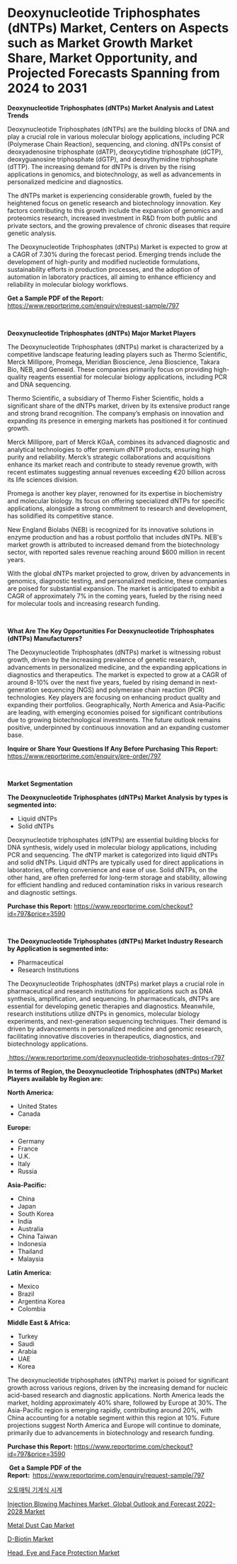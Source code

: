 <p><h1>Deoxynucleotide Triphosphates (dNTPs) Market, Centers on Aspects such as Market Growth Market Share, Market Opportunity, and Projected Forecasts Spanning from 2024 to 2031</h1></p><p><strong>Deoxynucleotide Triphosphates (dNTPs) Market Analysis and Latest Trends</strong></p>
<p><p>Deoxynucleotide Triphosphates (dNTPs) are the building blocks of DNA and play a crucial role in various molecular biology applications, including PCR (Polymerase Chain Reaction), sequencing, and cloning. dNTPs consist of deoxyadenosine triphosphate (dATP), deoxycytidine triphosphate (dCTP), deoxyguanosine triphosphate (dGTP), and deoxythymidine triphosphate (dTTP). The increasing demand for dNTPs is driven by the rising applications in genomics, and biotechnology, as well as advancements in personalized medicine and diagnostics.</p><p>The dNTPs market is experiencing considerable growth, fueled by the heightened focus on genetic research and biotechnology innovation. Key factors contributing to this growth include the expansion of genomics and proteomics research, increased investment in R&D from both public and private sectors, and the growing prevalence of chronic diseases that require genetic analysis.</p><p>The Deoxynucleotide Triphosphates (dNTPs) Market is expected to grow at a CAGR of 7.30% during the forecast period. Emerging trends include the development of high-purity and modified nucleotide formulations, sustainability efforts in production processes, and the adoption of automation in laboratory practices, all aiming to enhance efficiency and reliability in molecular biology workflows.</p></p>
<p><strong>Get a Sample PDF of the Report:&nbsp;</strong> <a href="https://www.reportprime.com/enquiry/request-sample/797">https://www.reportprime.com/enquiry/request-sample/797</a></p>
<p>&nbsp;</p>
<p><strong>Deoxynucleotide Triphosphates (dNTPs) Major Market Players</strong></p>
<p><p>The Deoxynucleotide Triphosphates (dNTPs) market is characterized by a competitive landscape featuring leading players such as Thermo Scientific, Merck Millipore, Promega, Meridian Bioscience, Jena Bioscience, Takara Bio, NEB, and Geneaid. These companies primarily focus on providing high-quality reagents essential for molecular biology applications, including PCR and DNA sequencing.</p><p>Thermo Scientific, a subsidiary of Thermo Fisher Scientific, holds a significant share of the dNTPs market, driven by its extensive product range and strong brand recognition. The company’s emphasis on innovation and expanding its presence in emerging markets has positioned it for continued growth. </p><p>Merck Millipore, part of Merck KGaA, combines its advanced diagnostic and analytical technologies to offer premium dNTP products, ensuring high purity and reliability. Merck’s strategic collaborations and acquisitions enhance its market reach and contribute to steady revenue growth, with recent estimates suggesting annual revenues exceeding €20 billion across its life sciences division.</p><p>Promega is another key player, renowned for its expertise in biochemistry and molecular biology. Its focus on offering specialized dNTPs for specific applications, alongside a strong commitment to research and development, has solidified its competitive stance. </p><p>New England Biolabs (NEB) is recognized for its innovative solutions in enzyme production and has a robust portfolio that includes dNTPs. NEB's market growth is attributed to increased demand from the biotechnology sector, with reported sales revenue reaching around $600 million in recent years.</p><p>With the global dNTPs market projected to grow, driven by advancements in genomics, diagnostic testing, and personalized medicine, these companies are poised for substantial expansion. The market is anticipated to exhibit a CAGR of approximately 7% in the coming years, fueled by the rising need for molecular tools and increasing research funding.</p></p>
<p>&nbsp;</p>
<p><strong>What Are The Key Opportunities For Deoxynucleotide Triphosphates (dNTPs) Manufacturers?</strong></p>
<p><p>The Deoxynucleotide Triphosphates (dNTPs) market is witnessing robust growth, driven by the increasing prevalence of genetic research, advancements in personalized medicine, and the expanding applications in diagnostics and therapeutics. The market is expected to grow at a CAGR of around 8-10% over the next five years, fueled by rising demand in next-generation sequencing (NGS) and polymerase chain reaction (PCR) technologies. Key players are focusing on enhancing product quality and expanding their portfolios. Geographically, North America and Asia-Pacific are leading, with emerging economies poised for significant contributions due to growing biotechnological investments. The future outlook remains positive, underpinned by continuous innovation and an expanding customer base.</p></p>
<p><strong>Inquire or Share Your Questions If Any Before Purchasing This Report:</strong> <a href="https://www.reportprime.com/enquiry/pre-order/797">https://www.reportprime.com/enquiry/pre-order/797</a></p>
<p>&nbsp;</p>
<p><strong>Market Segmentation</strong></p>
<p><strong>The Deoxynucleotide Triphosphates (dNTPs) Market Analysis by types is segmented into:</strong></p>
<p><ul><li>Liquid dNTPs</li><li>Solid dNTPs</li></ul></p>
<p><p>Deoxynucleotide triphosphates (dNTPs) are essential building blocks for DNA synthesis, widely used in molecular biology applications, including PCR and sequencing. The dNTP market is categorized into liquid dNTPs and solid dNTPs. Liquid dNTPs are typically used for direct applications in laboratories, offering convenience and ease of use. Solid dNTPs, on the other hand, are often preferred for long-term storage and stability, allowing for efficient handling and reduced contamination risks in various research and diagnostic settings.</p></p>
<p><strong>Purchase this Report:&nbsp;</strong><a href="https://www.reportprime.com/checkout?id=797&price=3590">https://www.reportprime.com/checkout?id=797&price=3590</a></p>
<p>&nbsp;</p>
<p><strong>The Deoxynucleotide Triphosphates (dNTPs) Market Industry Research by Application is segmented into:</strong></p>
<p><ul><li>Pharmaceutical</li><li>Research Institutions</li></ul></p>
<p><p>The Deoxynucleotide Triphosphates (dNTPs) market plays a crucial role in pharmaceutical and research institutions for applications such as DNA synthesis, amplification, and sequencing. In pharmaceuticals, dNTPs are essential for developing genetic therapies and diagnostics. Meanwhile, research institutions utilize dNTPs in genomics, molecular biology experiments, and next-generation sequencing techniques. Their demand is driven by advancements in personalized medicine and genomic research, facilitating innovative discoveries in therapeutics, diagnostics, and biotechnology applications.</p></p>
<p><a href="https://www.reportprime.com/deoxynucleotide-triphosphates-dntps-r797">&nbsp;https://www.reportprime.com/deoxynucleotide-triphosphates-dntps-r797</a></p>
<p><strong>In terms of Region, the Deoxynucleotide Triphosphates (dNTPs) Market Players available by Region are:</strong></p>
<p>
    <p> <strong> North America: </strong>
        <ul>
            <li>United States</li>
            <li>Canada</li>
        </ul>
        </p> 
    <p> <strong> Europe: </strong>
        <ul>
            <li>Germany</li>
            <li>France</li>
            <li>U.K.</li>
            <li>Italy</li>
            <li>Russia</li>
        </ul>
        </p> 
    <p> <strong> Asia-Pacific: </strong>
        <ul>
            <li>China</li>
            <li>Japan</li>
            <li>South Korea</li>
            <li>India</li>
            <li>Australia</li>
            <li>China Taiwan</li>
            <li>Indonesia</li>
            <li>Thailand</li>
            <li>Malaysia</li>
        </ul>
        </p> 
    <p> <strong> Latin America: </strong>
        <ul>
            <li>Mexico</li>
            <li>Brazil</li>
            <li>Argentina Korea</li>
            <li>Colombia</li>
        </ul>
        </p> 
    <p> <strong> Middle East & Africa: </strong>
        <ul>
            <li>Turkey</li>
            <li>Saudi</li>
            <li>Arabia</li>
            <li>UAE</li>
            <li>Korea</li>
        </ul>
    </p>
    </p>
<p><p>The deoxynucleotide triphosphates (dNTPs) market is poised for significant growth across various regions, driven by the increasing demand for nucleic acid-based research and diagnostic applications. North America leads the market, holding approximately 40% share, followed by Europe at 30%. The Asia-Pacific region is emerging rapidly, contributing around 20%, with China accounting for a notable segment within this region at 10%. Future projections suggest North America and Europe will continue to dominate, primarily due to advancements in biotechnology and research funding.</p></p>
<p><strong>Purchase this Report: </strong><a href="https://www.reportprime.com/checkout?id=797&price=3590">https://www.reportprime.com/checkout?id=797&price=3590</a></p>
<p>&nbsp;<strong>Get a Sample PDF of the Report:&nbsp;&nbsp;</strong><a href="https://www.reportprime.com/enquiry/request-sample/797">https://www.reportprime.com/enquiry/request-sample/797</a></p>
<p><strong></strong></p>
<p><p><a href="https://medium.com/@kacrimipp/%EC%9E%90%EB%8F%99-%EA%B8%B0%EA%B3%84%EC%8B%9D-%EC%8B%9C%EA%B3%84-%EC%82%B0%EC%97%85-%EC%9D%B8%EC%82%AC%EC%9D%B4%ED%8A%B8-%EB%B3%B4%EA%B3%A0%EC%84%9C-%EC%9E%90%EB%8F%99-%EA%B8%B0%EA%B3%84%EC%8B%9D-%EC%8B%9C%EA%B3%84-%EC%8B%9C%EC%9E%A5-%EB%8F%99%ED%96%A5-%EC%9D%91%EC%9A%A9-%EB%B6%84%EC%95%BC-%EB%B0%8F-%EA%B2%BD%EC%9F%81-%ED%99%98%EA%B2%BD-%EB%B6%84%EC%84%9D-2024-2031-f8d79d4c011f">오토매틱 기계식 시계</a></p><p><a href="https://www.linkedin.com/pulse/analyzing-injection-blowing-machines-market-global-outlook-xikse?trackingId=6wuRknOgR%2B6BNl8xpqY5iQ%3D%3D">Injection Blowing Machines Market, Global Outlook and Forecast 2022-2028 Market</a></p><p><a href="https://medium.com/@susiegibson34/strategic-market-insights-into-the-global-metal-dust-cap-market-2024-2031-29de3dff1120">Metal Dust Cap Market</a></p><p><a href="https://github.com/mharielmesa/Market-Research-Report-List-4/blob/main/d-biotin-market.md">D-Biotin Market</a></p><p><a href="https://issuu.com/reportprime-2/docs/head-eye-and-face-protection-market_07f84df281021d">Head, Eye and Face Protection Market</a></p></p>
